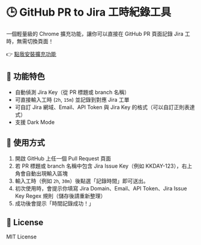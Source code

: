 # 🕒 GitHub PR to Jira 工時紀錄工具

一個輕量級的 Chrome 擴充功能，讓你可以直接在 GitHub PR 頁面記錄 Jira 工時，無需切換頁面！

👉 [點我安裝擴充功能](https://chromewebstore.google.com/detail/github-pr-to-jira-time-lo/enkchickmfbmaibpmceibampkedaghkn)

## 🔧 功能特色

- 自動偵測 Jira Key（從 PR 標題或 branch 名稱）
- 可直接輸入工時 (`2h`, `15m`) 並記錄到對應 Jira 工單
- 可自訂 Jira 網域、Email、API Token 與 Jira Key 的格式（可以自訂正則表達式）
- 支援 Dark Mode

## 🚀 使用方式
1.	開啟 GitHub 上任一個 Pull Request 頁面
1.	若 PR 標題或 branch 名稱中包含 Jira Issue Key（例如 KKDAY-123），右上角會自動出現輸入區塊
1.	輸入工時（例如 `2h`, `30m`）後點選「記錄時間」即可送出。
1.	初次使用時，會提示你填寫 Jira Domain、Email、API Token、Jira Issue Key Regex 規則（儲存後請重新整理）
1.	成功後會提示「時間記錄成功！」

##	📄 License

MIT License
